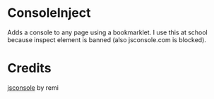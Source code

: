 # ConsoleInject
Adds a console to any page using a bookmarklet. I use this at school because inspect element is banned (also jsconsole.com is blocked).

# Credits
[jsconsole](https://github.com/remy/jsconsole) by remi

